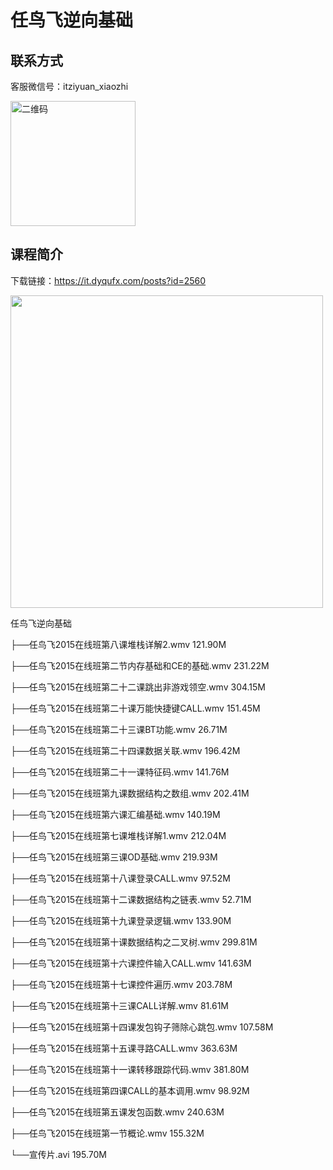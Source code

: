 # 任鸟飞逆向基础

## 联系方式

客服微信号：itziyuan_xiaozhi

<img src="https://ziyuanyun.oss-cn-guangzhou.aliyuncs.com/common/20240614073449/666b82192834a.jpg" width="200" height="200" alt="二维码">

## 课程简介

下载链接：https://it.dyqufx.com/posts?id=2560

<img src="https://ziyuanyun.oss-cn-guangzhou.aliyuncs.com/yun/20240515184105/66449141a4ed0.jpg" width="500" alt="">

  任鸟飞逆向基础



 ├──任鸟飞2015在线班第八课堆栈详解2.wmv 121.90M

 ├──任鸟飞2015在线班第二节内存基础和CE的基础.wmv 231.22M

 ├──任鸟飞2015在线班第二十二课跳出非游戏领空.wmv 304.15M

 ├──任鸟飞2015在线班第二十课万能快捷键CALL.wmv 151.45M

 ├──任鸟飞2015在线班第二十三课BT功能.wmv 26.71M

 ├──任鸟飞2015在线班第二十四课数据关联.wmv 196.42M

 ├──任鸟飞2015在线班第二十一课特征码.wmv 141.76M

 ├──任鸟飞2015在线班第九课数据结构之数组.wmv 202.41M

 ├──任鸟飞2015在线班第六课汇编基础.wmv 140.19M

 ├──任鸟飞2015在线班第七课堆栈详解1.wmv 212.04M

 ├──任鸟飞2015在线班第三课OD基础.wmv 219.93M

 ├──任鸟飞2015在线班第十八课登录CALL.wmv 97.52M

 ├──任鸟飞2015在线班第十二课数据结构之链表.wmv 52.71M

 ├──任鸟飞2015在线班第十九课登录逻辑.wmv 133.90M

 ├──任鸟飞2015在线班第十课数据结构之二叉树.wmv 299.81M

 ├──任鸟飞2015在线班第十六课控件输入CALL.wmv 141.63M

 ├──任鸟飞2015在线班第十七课控件遍历.wmv 203.78M

 ├──任鸟飞2015在线班第十三课CALL详解.wmv 81.61M

 ├──任鸟飞2015在线班第十四课发包钩子筛除心跳包.wmv 107.58M

 ├──任鸟飞2015在线班第十五课寻路CALL.wmv 363.63M

 ├──任鸟飞2015在线班第十一课转移跟踪代码.wmv 381.80M

 ├──任鸟飞2015在线班第四课CALL的基本调用.wmv 98.92M

 ├──任鸟飞2015在线班第五课发包函数.wmv 240.63M

 ├──任鸟飞2015在线班第一节概论.wmv 155.32M

 └──宣传片.avi 195.70M

  